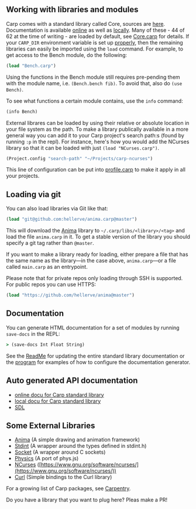 ## Working with libraries and modules

Carp comes with a standard library called Core, sources are [here](../core/).
Documentation is available [online](http://carp-lang.github.io/carp-docs/core/core_index.html) as well as [locally](./core/core_index.html).
Many of these - 44 of 62 at the time of writing - are loaded by default, see [Core.carp](../core/Core.carp) for details. 
If your `CARP_DIR` environment variable is set up [properly](Install.md#setting-the-carp_dir), then the remaining libraries can easily be imported using the `load` command. For example, to get access to the Bench module, do the following:

```clojure
(load "Bench.carp")
```

Using the functions in the Bench module still requires pre-pending them with the module name, i.e. `(Bench.bench fib)`. To avoid that, also do `(use Bench)`.

To see what functions a certain module contains, use the `info` command:

```clojure
(info Bench)
```

External librares can be loaded by using their relative or absolute location in your file system as the path. To make a library publically available in a more general way you can add it to your Carp project's search path:s (found by running `:p` in the repl). For instance, here's how you would add the NCurses library so that it can be loaded with just `(load "NCurses.carp")`.

```clojure
(Project.config "search-path" "~/Projects/carp-ncurses")
```

This line of configuration can be put into [profile.carp](Manual.md#Profile-settings) to make it apply in all your projects.

## Loading via git

You can also load libraries via Git like that:

```clojure
(load "git@github.com:hellerve/anima.carp@master")
```

This will download the [Anima](https://github.com/hellerve/anima) library to
`~/.carp/libs/<library>/<tag>` and load the file `anima.carp` in it. To get a
stable version of the library you should specify a git tag rather than
`@master`.

If you want to make a library ready for loading, either prepare a file that has the same name
as the library—in the case above, `anima.carp`—or a file called `main.carp` as
an entrypoint.

Please note that for private repos only loading through SSH is supported. For public repos you can use HTTPS:

```clojure
(load "https://github.com/hellerve/anima@master")
```

## Documentation

You can generate HTML documentation for a set of modules by running `save-docs` in the REPL:

```clojure
> (save-docs Int Float String)
```
See the [ReadMe](./core/README.md) for updating the entire standard library documentation or
the [program](./core/generate_core_docs.carp) for examples of how to configure the documentation generator.


## Auto generated API documentation

* [online docu for Carp standard library](http://carp-lang.github.io/carp-docs/core/core_index.html)
* [local  docu for Carp standard library](./core/core_index.html)
* [SDL](http://carp-lang.github.io/carp-docs/sdl/SDL_index.html)

## Some External Libraries
* [Anima](https://github.com/hellerve/anima) (A simple drawing and animation framework)
* [Stdint](https://github.com/hellerve/stdint) (A wrapper around the types defined in stdint.h)
* [Socket](https://github.com/hellerve/socket) (A wrapper around C sockets)
* [Physics](https://github.com/hellerve/physics) (A port of phys.js)
* [NCurses](https://github.com/eriksvedang/carp-ncurses) ([https://www.gnu.org/software/ncurses/](https://www.gnu.org/software/ncurses/))
* [Curl](https://github.com/eriksvedang/carp-curl) (Simple bindings to the Curl library)

For a growing list of Carp packages, see [Carpentry](https://github.com/carpentry-org).

Do you have a library that you want to plug here? Pleas make a PR!

